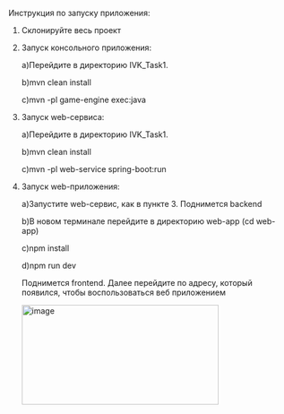 Инструкция по запуску приложения:
1. Склонируйте весь проект
2. Запуск консольного приложения:

   a)Перейдите в директорию IVK_Task1.
   
   b)mvn clean install

   c)mvn -pl game-engine exec:java
4. Запуск web-сервиса:

   a)Перейдите в директорию IVK_Task1.

   b)mvn clean install

   с)mvn -pl web-service spring-boot:run
6. Запуск web-приложения:

   a)Запустите web-сервис, как в пункте 3. Поднимется backend

   b)В новом терминале перейдите в директорию web-app (cd web-app)

   c)npm install

   d)npm run dev

   Поднимется frontend. Далее перейдите по адресу, который появился, чтобы воспользоваться веб приложением
   
   <img width="351" height="178" alt="image" src="https://github.com/user-attachments/assets/bfe53c77-fdf6-4aab-9d71-d6affa4495b8" />
